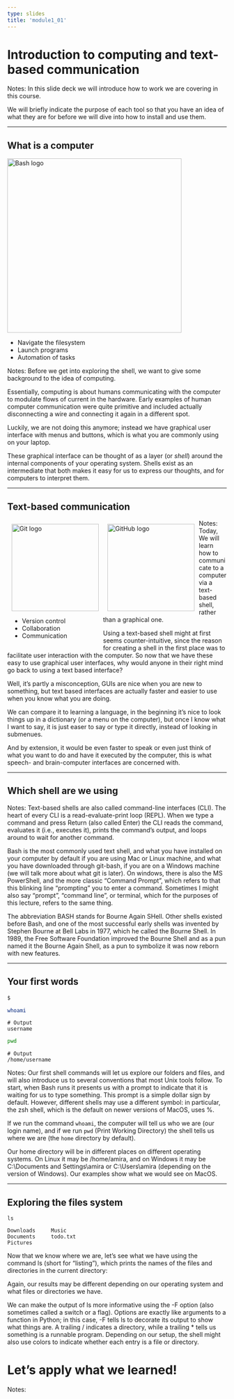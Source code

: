 ```yaml
---
type: slides
title: 'module1_01'
---
```


<head>
<base target="_blank">
</head>
<head>
<base target="_blank">
</head>

<style>
.column {
    float: left;
  padding: 10px;
}
</style>

# Introduction to computing and text-based communication

Notes:
In this slide deck
we will introduce how to work
we are covering in this course.

We will briefly indicate the purpose of each tool
so that you have an idea
of what they are for
before we will dive into how to install and use them.

---

## What is a computer

<img src="https://cdn.rawgit.com/odb/official-bash-logo/master/assets/Logos/Identity/PNG/BASH_logo-transparent-bg-color.png" alt="Bash logo" width="400px"></img>

 <!-- https://raw.githubusercontent.com/odb/official-bash-logo/master/assets/Logos/Icons/PNG/512x512.png -->

- Navigate the filesystem
- Launch programs
- Automation of tasks

Notes:
Before we get into exploring the shell,
we want to give some background to the idea of computing.

Essentially,
computing is about humans communicating
with the computer to modulate flows of current in the hardware.
Early examples of human computer communication were quite primitive
and included actually disconnecting a wire and connecting it again in a different spot.

Luckily,
we are not doing this anymore;
instead we have graphical user interface with menus and buttons,
which is what you are commonly using on your laptop.

These graphical interface can be thought of as a layer (or *shell*)
around the internal components of your operating system.
Shells exist as an intermediate that both makes it easy for us to express our thoughts,
and for computers to interpret them.


---

## Text-based communication

<div class="row">
    <div class="column">
        <img src="https://git-scm.com/images/logos/downloads/Git-Icon-1788C.png" alt="Git logo" width="200px"></img>
        <ul>
        <li>Version control</li>
        <li>Collaboration</li>
        <li>Communication</li>
        </ul>
    </div>
    <div class="column">
        <img src="https://github.githubassets.com/images/modules/logos_page/GitHub-Mark.png" alt="GitHub logo" width="200px"></img>
    </div>
</div>


Notes:
Today,
We will learn how to communicate to a computer via a text-based shell,
rather than a graphical one.

Using a text-based shell might at first seems counter-intuitive,
since the reason for creating a shell in the first place
was to facilitate user interaction with the computer.
So now that we have these easy to use graphical user interfaces,
why would anyone in their right mind go back to using a text based interface?

Well,
it’s partly a misconception,
GUIs are nice when you are new to something,
but text based interfaces are actually faster
and easier to use when you know what you are doing.

We can compare it to learning a language,
in the beginning it’s nice to look things up in a dictionary (or a menu on the computer),
but once I know what I want to say,
it is just easer to say or type it directly,
instead of looking in submenues.

And by extension,
it would be even faster to speak or even just think of what you want to do and have it executed by the computer,
this is what speech- and brain-computer interfaces are concerned with.

---

## Which shell are we using


Notes:
Text-based shells are also called command-line interfaces (CLI). The heart of every CLI is a read-evaluate-print loop (REPL). When we type a command and press Return (also called Enter) the CLI reads the command, evaluates it (i.e., executes it), prints the command’s output, and loops around to wait for another command.

Bash is the most commonly used text shell, and what you have installed on your computer by default if you are using Mac or Linux machine, and what you have downloaded through git-bash, if you are on a Windows machine (we will talk more about what git is later). On windows, there is also the MS PowerShell, and the more classic “Command Prompt”, which refers to that this blinking line “prompting” you to enter a command. Sometimes I might also say “prompt”, “command line”, or terminal, which for the purposes of this lecture, refers to the same thing.

The abbreviation BASH stands for Bourne Again SHell. Other shells existed before Bash, and one of the most successful early shells was invented by Stephen Bourne at Bell Labs in 1977, which he called the Bourne Shell. In 1989, the Free Software Foundation improved the Bourne Shell and as a pun named it the Bourne Again Shell, as a pun to symbolize it was now reborn with new features.

---

## Your first words

```sh
$
```

```sh
whoami
```

```
# Output
username
```

```sh
pwd
```

```
# Output
/home/username
```

Notes:
Our first shell commands will let us explore our folders and files, and will also introduce us to several conventions that most Unix tools follow. To start, when Bash runs it presents us with a prompt to indicate that it is waiting for us to type something. This prompt is a simple dollar sign by default. However, different shells may use a different symbol: in particular, the zsh shell, which is the default on newer versions of MacOS, uses %.

If we run the command `whoami`, the computer will tell us who we are (our login name), and if we run `pwd` (Print Working Directory) the shell tells us where we are (the `home` directory by default).

Our home directory will be in different places on different operating systems. On Linux it may be /home/amira, and on Windows it may be C:\Documents and Settings\amira or C:\Users\amira (depending on the version of Windows). Our examples show what we would see on MacOS.

---

## Exploring the files system

```
ls
```

```
Downloads     Music
Documents     todo.txt
Pictures
```


Now that we know where we are, let’s see what we have using the command ls (short for “listing”), which prints the names of the files and directories in the current directory:

Again, our results may be different depending on our operating system and what files or directories we have.

We can make the output of ls more informative using the -F option (also sometimes called a switch or a flag). Options are exactly like arguments to a function in Python; in this case, -F tells ls to decorate its output to show what things are. A trailing / indicates a directory, while a trailing * tells us something is a runnable program. Depending on our setup, the shell might also use colors to indicate whether each entry is a file or directory.

# Let’s apply what we learned!

Notes: <br>
